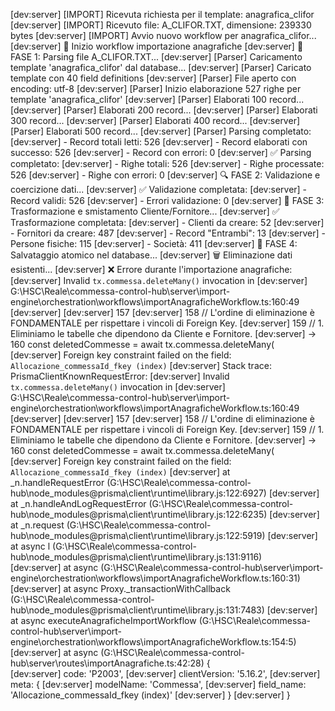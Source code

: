 [dev:server] [IMPORT] Ricevuta richiesta per il template: anagrafica_clifor
[dev:server] [IMPORT] Ricevuto file: A_CLIFOR.TXT, dimensione: 239330 bytes
[dev:server] [IMPORT] Avvio nuovo workflow per anagrafica_clifor...
[dev:server] 🚀 Inizio workflow importazione anagrafiche
[dev:server] 📖 FASE 1: Parsing file A_CLIFOR.TXT...
[dev:server] [Parser] Caricamento template 'anagrafica_clifor' dal database...
[dev:server] [Parser] Caricato template con 40 field definitions
[dev:server] [Parser] File aperto con encoding: utf-8
[dev:server] [Parser] Inizio elaborazione 527 righe per template 'anagrafica_clifor'
[dev:server] [Parser] Elaborati 100 record...
[dev:server] [Parser] Elaborati 200 record...
[dev:server] [Parser] Elaborati 300 record...
[dev:server] [Parser] Elaborati 400 record...
[dev:server] [Parser] Elaborati 500 record...
[dev:server] [Parser] Parsing completato:
[dev:server]   - Record totali letti: 526
[dev:server]   - Record elaborati con successo: 526
[dev:server]   - Record con errori: 0
[dev:server] ✅ Parsing completato:
[dev:server]    - Righe totali: 526
[dev:server]    - Righe processate: 526
[dev:server]    - Righe con errori: 0
[dev:server] 🔍 FASE 2: Validazione e coercizione dati...
[dev:server] ✅ Validazione completata:
[dev:server]    - Record validi: 526
[dev:server]    - Errori validazione: 0
[dev:server] 🔄 FASE 3: Trasformazione e smistamento Cliente/Fornitore...
[dev:server] ✅ Trasformazione completata:
[dev:server]    - Clienti da creare: 52
[dev:server]    - Fornitori da creare: 487
[dev:server]    - Record "Entrambi": 13
[dev:server]    - Persone fisiche: 115
[dev:server]    - Società: 411
[dev:server] 💾 FASE 4: Salvataggio atomico nel database...
[dev:server] 🗑️  Eliminazione dati esistenti...
[dev:server] ❌ Errore durante l'importazione anagrafiche: 
[dev:server] Invalid `tx.commessa.deleteMany()` invocation in
[dev:server] G:\HSC\Reale\commessa-control-hub\server\import-engine\orchestration\workflows\importAnagraficheWorkflow.ts:160:49
[dev:server]
[dev:server]   157
[dev:server]   158 // L'ordine di eliminazione è FONDAMENTALE per rispettare i vincoli di Foreign Key.
[dev:server]   159 // 1. Eliminiamo le tabelle che dipendono da Cliente e Fornitore.
[dev:server] → 160 const deletedCommesse = await tx.commessa.deleteMany(
[dev:server] Foreign key constraint failed on the field: `Allocazione_commessaId_fkey (index)`
[dev:server] Stack trace: PrismaClientKnownRequestError:
[dev:server] Invalid `tx.commessa.deleteMany()` invocation in
[dev:server] G:\HSC\Reale\commessa-control-hub\server\import-engine\orchestration\workflows\importAnagraficheWorkflow.ts:160:49
[dev:server]
[dev:server]   157
[dev:server]   158 // L'ordine di eliminazione è FONDAMENTALE per rispettare i vincoli di Foreign Key.
[dev:server]   159 // 1. Eliminiamo le tabelle che dipendono da Cliente e Fornitore.
[dev:server] → 160 const deletedCommesse = await tx.commessa.deleteMany(
[dev:server] Foreign key constraint failed on the field: `Allocazione_commessaId_fkey (index)`
[dev:server]     at _n.handleRequestError (G:\HSC\Reale\commessa-control-hub\node_modules\@prisma\client\runtime\library.js:122:6927)
[dev:server]     at _n.handleAndLogRequestError (G:\HSC\Reale\commessa-control-hub\node_modules\@prisma\client\runtime\library.js:122:6235)
[dev:server]     at _n.request (G:\HSC\Reale\commessa-control-hub\node_modules\@prisma\client\runtime\library.js:122:5919)
[dev:server]     at async l (G:\HSC\Reale\commessa-control-hub\node_modules\@prisma\client\runtime\library.js:131:9116)  
[dev:server]     at async <anonymous> (G:\HSC\Reale\commessa-control-hub\server\import-engine\orchestration\workflows\importAnagraficheWorkflow.ts:160:31)
[dev:server]     at async Proxy._transactionWithCallback (G:\HSC\Reale\commessa-control-hub\node_modules\@prisma\client\runtime\library.js:131:7483)
[dev:server]     at async executeAnagraficheImportWorkflow (G:\HSC\Reale\commessa-control-hub\server\import-engine\orchestration\workflows\importAnagraficheWorkflow.ts:154:5)
[dev:server]     at async <anonymous> (G:\HSC\Reale\commessa-control-hub\server\routes\importAnagrafiche.ts:42:28) {     
[dev:server]   code: 'P2003',
[dev:server]   clientVersion: '5.16.2',
[dev:server]   meta: {
[dev:server]     modelName: 'Commessa',
[dev:server]     field_name: 'Allocazione_commessaId_fkey (index)'
[dev:server]   }
[dev:server] }